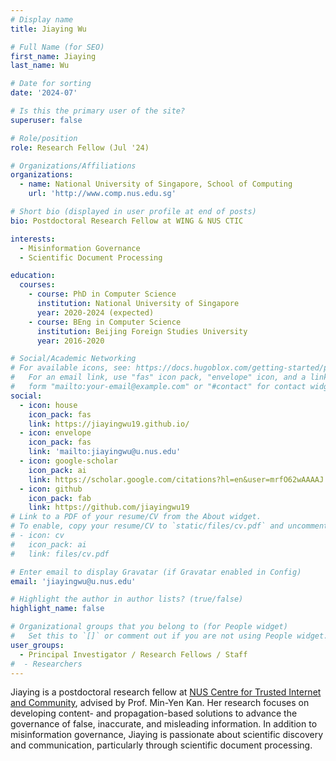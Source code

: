 ```yaml
---
# Display name
title: Jiaying Wu

# Full Name (for SEO)
first_name: Jiaying
last_name: Wu

# Date for sorting
date: '2024-07'

# Is this the primary user of the site?
superuser: false

# Role/position
role: Research Fellow (Jul '24)

# Organizations/Affiliations
organizations:
  - name: National University of Singapore, School of Computing
    url: 'http://www.comp.nus.edu.sg'

# Short bio (displayed in user profile at end of posts)
bio: Postdoctoral Research Fellow at WING & NUS CTIC

interests:
  - Misinformation Governance
  - Scientific Document Processing

education:
  courses:
    - course: PhD in Computer Science
      institution: National University of Singapore
      year: 2020-2024 (expected)
    - course: BEng in Computer Science
      institution: Beijing Foreign Studies University
      year: 2016-2020

# Social/Academic Networking
# For available icons, see: https://docs.hugoblox.com/getting-started/page-builder/#icons
#   For an email link, use "fas" icon pack, "envelope" icon, and a link in the
#   form "mailto:your-email@example.com" or "#contact" for contact widget.
social:
  - icon: house
    icon_pack: fas
    link: https://jiayingwu19.github.io/
  - icon: envelope
    icon_pack: fas
    link: 'mailto:jiayingwu@u.nus.edu'
  - icon: google-scholar
    icon_pack: ai
    link: https://scholar.google.com/citations?hl=en&user=mrfO62wAAAAJ
  - icon: github
    icon_pack: fab
    link: https://github.com/jiayingwu19
# Link to a PDF of your resume/CV from the About widget.
# To enable, copy your resume/CV to `static/files/cv.pdf` and uncomment the lines below.
# - icon: cv
#   icon_pack: ai
#   link: files/cv.pdf

# Enter email to display Gravatar (if Gravatar enabled in Config)
email: 'jiayingwu@u.nus.edu'

# Highlight the author in author lists? (true/false)
highlight_name: false

# Organizational groups that you belong to (for People widget)
#   Set this to `[]` or comment out if you are not using People widget.
user_groups:
  - Principal Investigator / Research Fellows / Staff
#  - Researchers
---
```


Jiaying is a postdoctoral research fellow at [NUS Centre for Trusted Internet and Community](https://ctic.nus.edu.sg/), advised by Prof. Min-Yen Kan. Her research focuses on developing content- and propagation-based solutions to advance the governance of false, inaccurate, and misleading information. In addition to misinformation governance, Jiaying is passionate about scientific discovery and communication, particularly through scientific document processing.
